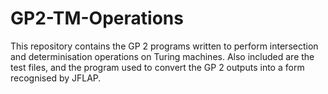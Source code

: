 # GP2-TM-Operations
This repository contains the GP 2 programs written to perform intersection and determinisation operations on Turing machines. Also included are the test files, and the program used to convert the GP 2 outputs into a form recognised by JFLAP.
